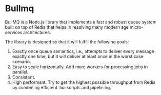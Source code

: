 # Bullmq

BullMQ is a Node.js library that implements a fast and robust queue system built on 
top of Redis that helps in resolving many modern age micro-services architectures.

The library is designed so that it will fulfill the following goals:
1. Exactly once queue semantics, i.e., attempts to deliver every message exactly one time, but it will deliver at least once in the worst case scenario.
2. Easy to scale horizontally. Add more workers for processing jobs in parallel.
3. Consistent.
4. High performant. Try to get the highest possible throughput from Redis by combining efficient .lua scripts and pipelining.
